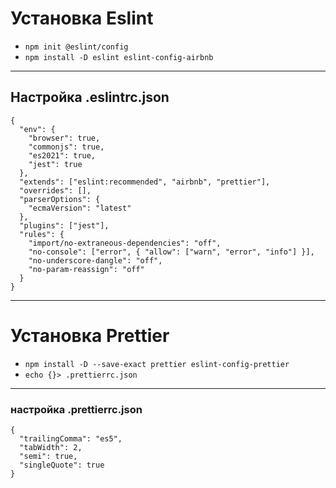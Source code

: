 # Установка Eslint

- `npm init @eslint/config`
- `npm install -D eslint eslint-config-airbnb`

---

## Настройка .eslintrc.json

```
{
  "env": {
    "browser": true,
    "commonjs": true,
    "es2021": true,
    "jest": true
  },
  "extends": ["eslint:recommended", "airbnb", "prettier"],
  "overrides": [],
  "parserOptions": {
    "ecmaVersion": "latest"
  },
  "plugins": ["jest"],
  "rules": {
    "import/no-extraneous-dependencies": "off",
    "no-console": ["error", { "allow": ["warn", "error", "info"] }],
    "no-underscore-dangle": "off",
    "no-param-reassign": "off"
  }
}

```

---

# Установка **Prettier**

- `npm install -D --save-exact prettier eslint-config-prettier`
- `echo {}> .prettierrc.json`

---

### настройка .prettierrc.json

```
{
  "trailingComma": "es5",
  "tabWidth": 2,
  "semi": true,
  "singleQuote": true
}
```

